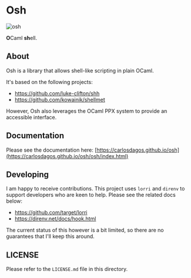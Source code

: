 Osh
===

![osh](https://github.com/carlosdagos/osh/workflows/osh/badge.svg)

**O**Caml **sh**ell.

About
-----

Osh is a library that allows shell-like scripting in plain OCaml.

It's based on the following projects:

- https://github.com/luke-clifton/shh
- https://github.com/kowainik/shellmet

However, Osh also leverages the OCaml PPX system to provide an accessible
interface.

Documentation
-------------

Please see the documentation here: [https://carlosdagos.github.io/osh](https://carlosdagos.github.io/osh/osh/index.html)

Developing
----------

I am happy to receive contributions. This project uses `lorri` and `direnv`
to support developers who are keen to help. Please see the related docs below:

- https://github.com/target/lorri
- https://direnv.net/docs/hook.html

The current status of this however is a bit limited, so there are no
guarantees that I'll keep this around.

LICENSE
-------

Please refer to the `LICENSE.md` file in this directory.
